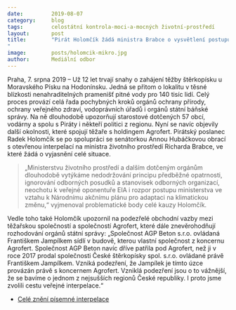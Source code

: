 ```yaml
---
date:         2019-08-07
category:     blog
tags:         celostátní kontrola-moci-a-mocných životní-prostředí
layout:       post
title:        "Pirát Holomčík žádá ministra Brabce o vysvětlení postupu úřadů v případě ohrožení pitné vody pro 140 tisíc lidí
"
image:        posts/holomcik-mikro.jpg
author:       Mediální odbor
---
```



Praha, 7. srpna 2019 – Už 12 let trvají snahy o zahájení těžby štěrkopísku u Moravského Písku na Hodonínsku. Jedná se přitom o lokalitu v těsné blízkosti nenahraditelných pramenišť pitné vody pro 140 tisíc lidí. Celý proces provází celá řada pochybných kroků orgánů ochrany přírody, ochrany veřejného zdraví, vodoprávních úřadů i orgánů státní báňské správy. Na ně dlouhodobě upozorňují starostové dotčených 57 obcí, vodárny a spolu s Piráty i někteří politici z regionu. Nyní se navíc objevily další okolnosti, které spojují těžaře s holdingem Agrofert. Pirátský poslanec Radek Holomčík se po spolupráci se senátorkou Annou Hubáčkovou obrací s otevřenou interpelací na ministra životního prostředí Richarda Brabce, ve které žádá o vyjasnění celé situace.

> „Ministerstvu životního prostředí a dalším dotčeným orgánům dlouhodobě vytýkáme nedodržování principu předběžné opatrnosti, ignorování odborných posudků a stanovisek odborných organizací, neochotu k veřejné oponentuře EIA i rozpor postupu ministerstva ve vztahu k Národnímu akčnímu plánu pro adaptaci na klimatickou změnu,“ vyjmenoval problematické body celé kauzy Holomčík.

Vedle toho také Holomčík upozornil na podezřelé obchodní vazby mezi těžařskou společností a společností Agrofert, které dále znevěrohodňují rozhodování orgánů státní správy: „Společnost AGP Beton s.r.o. ovládaná Františkem Jampílkem sídlí v budově, kterou vlastní společnost z koncernu Agrofert. Společnost AGP Beton navíc dříve patřila pod Agrofert, než ji v roce 2017 prodal společnosti České štěrkopísky spol. s.r.o. ovládané právě Františkem Jampílkem. Vzniká podezření, že Jampílek je tímto úzce provázán právě s koncernem Agrofert. Vzniklá podezření jsou o to vážnější, že se bavíme o jednom z nejsušších regionů České republiky. I proto jsme zvolili cestu veřejné interpelace.“


* [Celé znění písemné interpelace](http://pirati.cz/assets/pdf/interpelace-mzp-sterkopisek.pdf)

